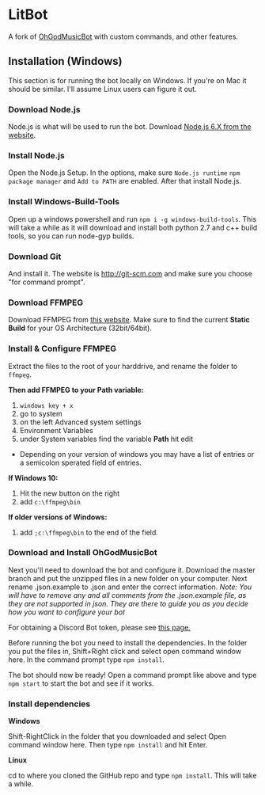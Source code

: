 # LitBot
A fork of [OhGodMusicBot](https://github.com/bdistin/OhGodMusicBot) with custom commands, and other features.

## Installation (Windows)

This section is for running the bot locally on Windows. If you're on Mac it should be similar. I'll assume Linux users can figure it out.

### Download Node.js

Node.js is what will be used to run the bot.
Download [Node.js 6.X from the website](https://nodejs.org/en/).

### Install Node.js

Open the Node.js Setup.
In the options, make sure `Node.js runtime` `npm package manager` and `Add to PATH` are enabled. After that install Node.js.

### Install Windows-Build-Tools

Open up a windows powershell and run `npm i -g windows-build-tools`. This will take a while as it will download and install both python 2.7 and c++ build tools, so you can run node-gyp builds.

### Download Git

And install it. The website is http://git-scm.com and make sure you choose "for command prompt".

### Download FFMPEG

Download FFMPEG from [this website](https://ffmpeg.zeranoe.com/builds/). Make sure to find the current **Static Build** for your OS Architecture (32bit/64bit).

### Install & Configure FFMPEG

Extract the files to the root of your harddrive, and rename the folder to `ffmpeg`.

**Then add FFMPEG to your Path variable:**

1. `windows key + x`
2. go to system
3. on the left Advanced system settings
4. Environment Variables
5. under System variables find the variable **Path** hit edit
  * Depending on your version of windows you may have a list of entries or a semicolon sperated field of entries.

**If Windows 10:**

1. Hit the new button on the right
2. add `c:\ffmpeg\bin`

**If older versions of Windows:**

1. add `;c:\ffmpeg\bin` to the end of the field.

### Download and Install OhGodMusicBot

Next you'll need to download the bot and configure it.
Download the master branch and put the unzipped files in a new folder on your computer.
Next rename .json.example to .json and enter the correct information. *Note: You will have to remove any and all comments from the .json.example file, as they are not supported in json. They are there to guide you as you decide how you want to configure your bot*

For obtaining a Discord Bot token, please see [this page.](https://discordapp.com/developers/docs/intro)

Before running the bot you need to install the dependencies.
In the folder you put the files in, Shift+Right click and select open command window here.
In the command prompt type `npm install`.

The bot should now be ready!
Open a command prompt like above and type `npm start` to start the bot and see if it works.

### Install dependencies

**Windows**

Shift-RightClick in the folder that you downloaded and select Open command window here. Then type `npm install` and hit Enter.

**Linux**

cd to where you cloned the GitHub repo and type `npm install`. This will take a while.
